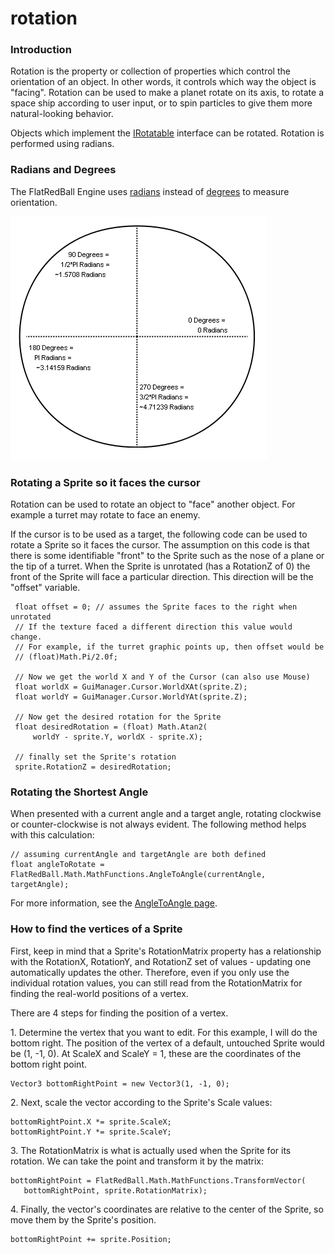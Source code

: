 # rotation

### Introduction

Rotation is the property or collection of properties which control the orientation of an object. In other words, it controls which way the object is "facing". Rotation can be used to make a planet rotate on its axis, to rotate a space ship according to user input, or to spin particles to give them more natural-looking behavior.

Objects which implement the [IRotatable](../frb/docs/index.php) interface can be rotated. Rotation is performed using radians.

### Radians and Degrees

The FlatRedBall Engine uses [radians](http://en.wikipedia.org/wiki/Radians) instead of [degrees](http://en.wikipedia.org/wiki/Degree_\(angle\)) to measure orientation.

![RadiansAndDegrees.png](../media/migrated_media-RadiansAndDegrees.png)

### Rotating a Sprite so it faces the cursor

Rotation can be used to rotate an object to "face" another object. For example a turret may rotate to face an enemy.

If the cursor is to be used as a target, the following code can be used to rotate a Sprite so it faces the cursor. The assumption on this code is that there is some identifiable "front" to the Sprite such as the nose of a plane or the tip of a turret. When the Sprite is unrotated (has a RotationZ of 0) the front of the Sprite will face a particular direction. This direction will be the "offset" variable.

```
 float offset = 0; // assumes the Sprite faces to the right when unrotated
 // If the texture faced a different direction this value would change.
 // For example, if the turret graphic points up, then offset would be
 // (float)Math.Pi/2.0f;

 // Now we get the world X and Y of the Cursor (can also use Mouse)
 float worldX = GuiManager.Cursor.WorldXAt(sprite.Z);
 float worldY = GuiManager.Cursor.WorldYAt(sprite.Z);

 // Now get the desired rotation for the Sprite
 float desiredRotation = (float) Math.Atan2(
     worldY - sprite.Y, worldX - sprite.X);

 // finally set the Sprite's rotation
 sprite.RotationZ = desiredRotation;
```

### Rotating the Shortest Angle

When presented with a current angle and a target angle, rotating clockwise or counter-clockwise is not always evident. The following method helps with this calculation:

```
// assuming currentAngle and targetAngle are both defined
float angleToRotate = FlatRedBall.Math.MathFunctions.AngleToAngle(currentAngle, targetAngle);
```

For more information, see the [AngleToAngle page](../frb/docs/index.php).

### How to find the vertices of a Sprite

First, keep in mind that a Sprite's RotationMatrix property has a relationship with the RotationX, RotationY, and RotationZ set of values - updating one automatically updates the other. Therefore, even if you only use the individual rotation values, you can still read from the RotationMatrix for finding the real-world positions of a vertex.

There are 4 steps for finding the position of a vertex.

1\. Determine the vertex that you want to edit. For this example, I will do the bottom right. The position of the vertex of a default, untouched Sprite would be (1, -1, 0). At ScaleX and ScaleY = 1, these are the coordinates of the bottom right point.

```
Vector3 bottomRightPoint = new Vector3(1, -1, 0);
```

2\. Next, scale the vector according to the Sprite's Scale values:

```
bottomRightPoint.X *= sprite.ScaleX;
bottomRightPoint.Y *= sprite.ScaleY;
```

3\. The RotationMatrix is what is actually used when the Sprite for its rotation. We can take the point and transform it by the matrix:

```
bottomRightPoint = FlatRedBall.Math.MathFunctions.TransformVector(
   bottomRightPoint, sprite.RotationMatrix);
```

4\. Finally, the vector's coordinates are relative to the center of the Sprite, so move them by the Sprite's position.

```
bottomRightPoint += sprite.Position;
```
